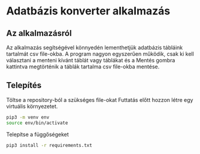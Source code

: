 # Adatbázis konverter alkalmazás

## Az alkalmazásról

Az alkalmazás segítségével könnyedén lementhetjük adatbázis tábláink tartalmát csv file-okba.
A program nagyon egyszerűen működik, csak ki kell választani a menteni kívánt táblát vagy táblákat és a Mentés gombra kattintva megtörténik a táblák tartalma csv file-okba mentése.

## Telepítés

Töltse a repository-ból a szükséges file-okat
Futtatás előtt hozzon létre egy virtuális környezetet.
```bash
pip3 -m venv env
source env/bin/activate
```
Telepítse a függőségeket
```bash
pip3 install -r requirements.txt
```
